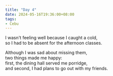 ```yaml
---
title: "Day 4"
date: 2024-05-16T19:36:00+08:00
tags:
- Cebu
---
```


I wasn't feeling well because I caught a cold,  
so I had to be absent for the afternoon classes.

Although I was sad about missing them,  
two things made me happy:  
first, the dining hall served me porridge,  
and second, I had plans to go out with my friends.
